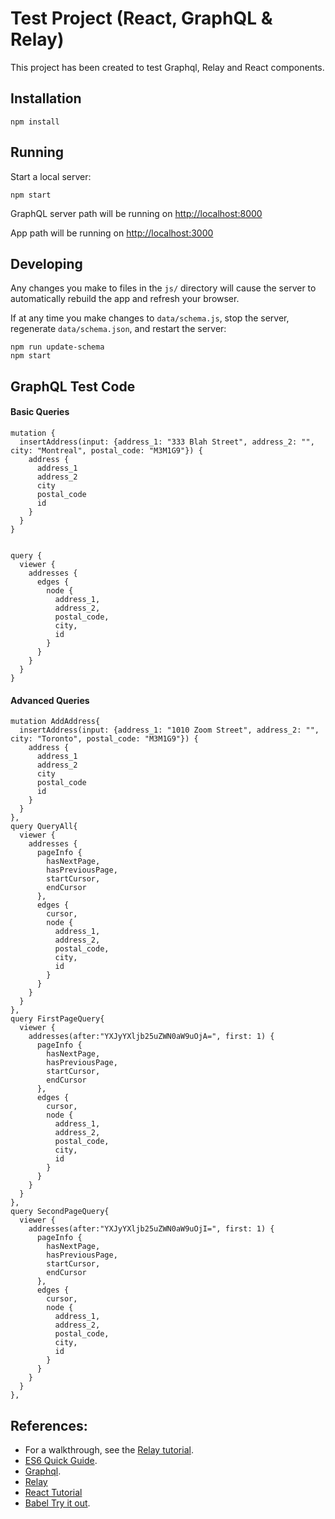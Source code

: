 # Test Project (React, GraphQL & Relay)

This project has been created to test Graphql, Relay and React components.

## Installation

```
npm install
```

## Running

Start a local server:

```
npm start
```

GraphQL server path will be running on [http://localhost:8000](http://localhost:8000)

App path will be running on [http://localhost:3000](http://localhost:3000)


## Developing

Any changes you make to files in the `js/` directory will cause the server to
automatically rebuild the app and refresh your browser.

If at any time you make changes to `data/schema.js`, stop the server,
regenerate `data/schema.json`, and restart the server:

```
npm run update-schema
npm start
```
## GraphQL Test Code

#### Basic Queries

```
mutation {
  insertAddress(input: {address_1: "333 Blah Street", address_2: "", city: "Montreal", postal_code: "M3M1G9"}) {
    address {
      address_1
      address_2
      city
      postal_code
      id
    }
  }
}


query {
  viewer {
    addresses {
      edges {
        node {
          address_1,
          address_2,
          postal_code,
          city,
          id
        }
      }
    }
  }
}
```

#### Advanced Queries

```
mutation AddAddress{
  insertAddress(input: {address_1: "1010 Zoom Street", address_2: "", city: "Toronto", postal_code: "M3M1G9"}) {
    address {
      address_1
      address_2
      city
      postal_code
      id
    }
  }
},
query QueryAll{
  viewer {
    addresses {
      pageInfo {
        hasNextPage,
        hasPreviousPage,
        startCursor,
        endCursor
      },
      edges {
        cursor,
        node {
          address_1,
          address_2,
          postal_code,
          city,
          id
        }
      }
    }
  }
},
query FirstPageQuery{
  viewer {
    addresses(after:"YXJyYXljb25uZWN0aW9uOjA=", first: 1) {
      pageInfo {
        hasNextPage,
        hasPreviousPage,
        startCursor,
        endCursor
      },
      edges {
        cursor,
        node {
          address_1,
          address_2,
          postal_code,
          city,
          id
        }
      }
    }
  }
},
query SecondPageQuery{
  viewer {
    addresses(after:"YXJyYXljb25uZWN0aW9uOjI=", first: 1) {
      pageInfo {
        hasNextPage,
        hasPreviousPage,
        startCursor,
        endCursor
      },
      edges {
        cursor,
        node {
          address_1,
          address_2,
          postal_code,
          city,
          id
        }
      }
    }
  }
},
```

## References:

- For a walkthrough, see the [Relay tutorial](https://facebook.github.io/relay/docs/tutorial.html).
- [ES6 Quick Guide](http://es6-features.org).
- [Graphql](http://graphql.org/learn/).
- [Relay](https://facebook.github.io/relay/docs/tutorial.html)
- [React Tutorial](https://scotch.io/tutorials/learning-react-getting-started-and-concepts)
- [Babel Try it out](https://babeljs.io/repl/).
